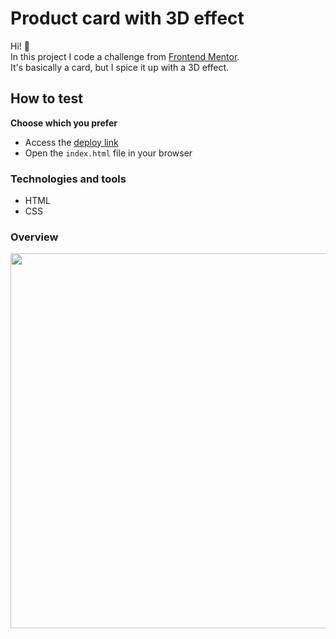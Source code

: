 # Product card with 3D effect
Hi! 👋  
In this project I code a challenge from [Frontend Mentor](https://www.frontendmentor.io/).  
It's basically a card, but I spice it up with a 3D effect.

## How to test
**Choose which you prefer**
- Access the [deploy link](https://classy-moonbeam-1711e8.netlify.app/)
- Open the `index.html` file in your browser

### Technologies and tools
- HTML
- CSS

### Overview
<img src="./images/doc/overview.gif" width="600px">